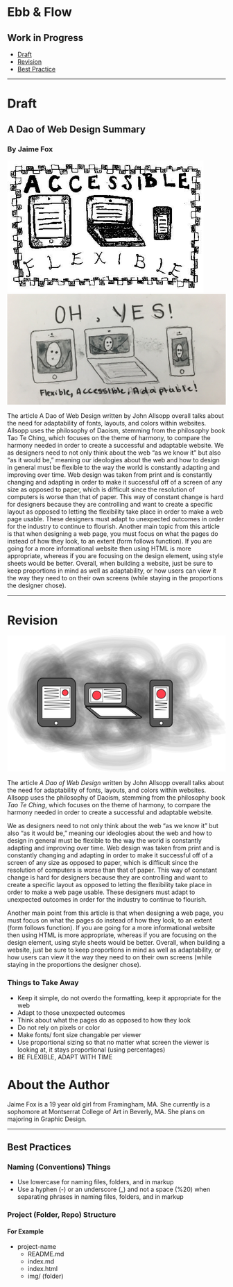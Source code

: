 # Ebb & Flow
## Work in Progress

- [Draft](#draft)
- [Revision](#revision)
- [Best Practice](#best-practices)

- - -

# Draft

## A Dao of Web Design Summary

### By Jaime Fox

![Hero Image for Summary](img/flexibleweb.jpg)
![Hero Image Update](img/webimage2.jpg)

The article A Dao of Web Design written by John Allsopp overall talks about the need for adaptability of fonts, layouts, and colors within websites. Allsopp uses the philosophy of Daoism, stemming from the philosophy book Tao Te Ching, which focuses on the theme of harmony, to compare the harmony needed in order to create a successful and adaptable website. We as designers need to not only think about the web “as we know it” but also “as it would be,” meaning our ideologies about the web and how to design in general must be flexible to the way the world is constantly adapting and improving over time. Web design was taken from print and is constantly changing and adapting in order to make it successful off of a screen of any size as opposed to paper, which is difficult since the resolution of computers is worse than that of paper. This way of constant change is hard for designers because they are controlling and want to create a specific layout as opposed to letting the flexibility take place in order to make a web page usable. These designers must adapt to unexpected outcomes in order for the industry to continue to flourish. Another main topic from this article is that when designing a web page, you must focus on what the pages do instead of how they look, to an extent (form follows function). If you are going for a more informational website then using HTML is more appropriate, whereas if you are focusing on the design element, using style sheets would be better. Overall, when building a website, just be sure to keep proportions in mind as well as adaptability, or how users can view it the way they need to on their own screens (while staying in the proportions the designer chose).

- - -

# Revision

![Hero Image Update](img/accessibleweb.jpg)

The article _A Dao of Web Design_ written by John Allsopp overall talks about the need for adaptability of fonts, layouts, and colors within websites. Allsopp uses the philosophy of Daoism, stemming from the philosophy book _Tao Te Ching_, which focuses on the theme of harmony, to compare the harmony needed in order to create a successful and adaptable website. 
 
We as designers need to not only think about the web “as we know it” but also “as it would be,” meaning our ideologies about the web and how to design in general must be flexible to the way the world is constantly adapting and improving over time. Web design was taken from print and is constantly changing and adapting in order to make it successful off of a screen of any size as opposed to paper, which is difficult since the resolution of computers is worse than that of paper. This way of constant change is hard for designers because they are controlling and want to create a specific layout as opposed to letting the flexibility take place in order to make a web page usable. These designers must adapt to unexpected outcomes in order for the industry to continue to flourish. 

Another main point from this article is that when designing a web page, you must focus on what the pages do instead of how they look, to an extent (form follows function). If you are going for a more informational website then using HTML is more appropriate, whereas if you are focusing on the design element, using style sheets would be better. Overall, when building a website, just be sure to keep proportions in mind as well as adaptability, or how users can view it the way they need to on their own screens (while staying in the proportions the designer chose). 
 
 ### Things to Take Away
   - Keep it simple, do not overdo the formatting, keep it appropriate for the web
   - Adapt to those unexpected outcomes
   - Think about what the pages do as opposed to how they look
   - Do not rely on pixels or color
   - Make fonts/ font size changable per viewer
   - Use proportional sizing so that no matter what screen the viewer is looking at, it stays proportional (using percentages)
   - BE FLEXIBLE, ADAPT WITH TIME

# About the Author 



Jaime Fox is a 19 year old girl from Framingham, MA. She currently is a sophomore at Montserrat College of Art in Beverly, MA. She plans on majoring in Graphic Design.
- - -

## Best Practices

### Naming (Conventions) Things

- Use lowercase for naming files, folders, and in markup
- Use a hyphen (-) or an underscore (_) and not a space (%20) when separating phrases in naming files, folders, and in markup

### Project (Folder, Repo) Structure

#### For Example

- project-name
  - README.md
  - index.md
  - index.html
  - img/ (folder)

